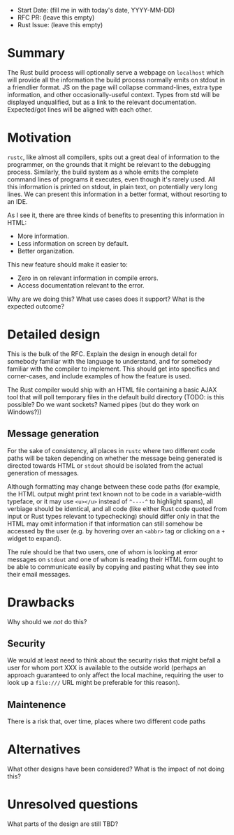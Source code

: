- Start Date: (fill me in with today's date, YYYY-MM-DD)
- RFC PR: (leave this empty)
- Rust Issue: (leave this empty)

# Summary

The Rust build process will optionally serve a webpage on `localhost` which will provide all the information the build process normally emits on stdout in a friendlier format. JS on the page will collapse command-lines, extra type information, and other occasionally-useful context. Types from std will be displayed unqualified, but as a link to the relevant documentation. Expected/got lines will be aligned with each other.

# Motivation

`rustc`, like almost all compilers, spits out a great deal of information to the programmer, on the grounds that it might be relevant to the debugging process. Similarly, the build system as a whole emits the complete command lines of programs it executes, even though it's rarely used. All this information is printed on stdout, in plain text, on potentially very long lines. We can present this information in a better format, without resorting to an IDE.

As I see it, there are three kinds of benefits to presenting this information in HTML:

* More information.
* Less information on screen by default.
* Better organization.

This new feature should make it easier to:

* Zero in on relevant information in compile errors.
* Access documentation relevant to the error.


Why are we doing this? What use cases does it support? What is the expected outcome?

# Detailed design

This is the bulk of the RFC. Explain the design in enough detail for somebody familiar
with the language to understand, and for somebody familiar with the compiler to implement.
This should get into specifics and corner-cases, and include examples of how the feature is used.

The Rust compiler would ship with an HTML file containing a basic AJAX tool that will poll temporary files in the default build directory (TODO: is this possible? Do we want sockets? Named pipes (but do they work on Windows?))


## Message generation

For the sake of consistency, all places in `rustc` where two different code paths will be taken depending on whether the message being generated is directed towards HTML or `stdout` should be isolated from the actual generation of messages. 

Although formatting may change between these code paths (for example, the HTML output might print text known not to be code in a variable-width typeface, or it may use `<u></u>` instead of `^----^` to highlight spans), all verbiage should be identical, and all code (like either Rust code quoted from input or Rust types relevant to typechecking) should differ only in that the HTML may omit information if that information can still somehow be accessed by the user (e.g. by hovering over an `<abbr>` tag or clicking on a `+` widget to expand).

The rule should be that two users, one of whom is looking at error messages on `stdout` and one of whom is reading their HTML form ought to be able to communicate easily by copying and pasting what they see into their email messages.

# Drawbacks

Why should we *not* do this?

## Security

We would at least need to think about the security risks that might befall a user for whom port XXX is available to the outside world (perhaps an approach guaranteed to only affect the local machine, requiring the user to look up a `file:///` URL might be preferable for this reason).

## Maintenence

There is a risk that, over time, places where two different code paths 


# Alternatives

What other designs have been considered? What is the impact of not doing this?

# Unresolved questions

What parts of the design are still TBD?
